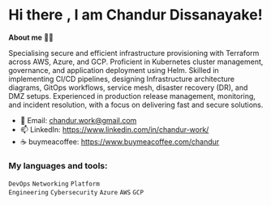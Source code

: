 # Hi there <img src="https://raw.githubusercontent.com/MartinHeinz/MartinHeinz/master/wave.gif" style="max-width:50%;" width="1px">,  I am Chandur Dissanayake!

**About me** 🙋‍♂️

Specialising secure and efficient infrastructure provisioning with Terraform across AWS, Azure, and GCP. Proficient in Kubernetes cluster management, governance, and application deployment using Helm. Skilled in implementing CI/CD pipelines, designing Infrastructure architecture diagrams, GitOps workflows, service mesh, disaster recovery (DR), and DMZ setups. Experienced in production release management, monitoring, and incident resolution, with a focus on delivering fast and secure solutions.

* 📮 Email: chandur.work@gmail.com
* 📫 LinkedIn: https://www.linkedin.com/in/chandur-work/
* :coffee: buymeacoffee: https://www.buymeacoffee.com/chandur

### My languages and tools: 
<code>DevOps</code>
<code>Networking</code>
<code>Platform Engineering</code>
<code>Cybersecurity</code>
<code>Azure</code>
<code>AWS</code>
<code>GCP</code>

